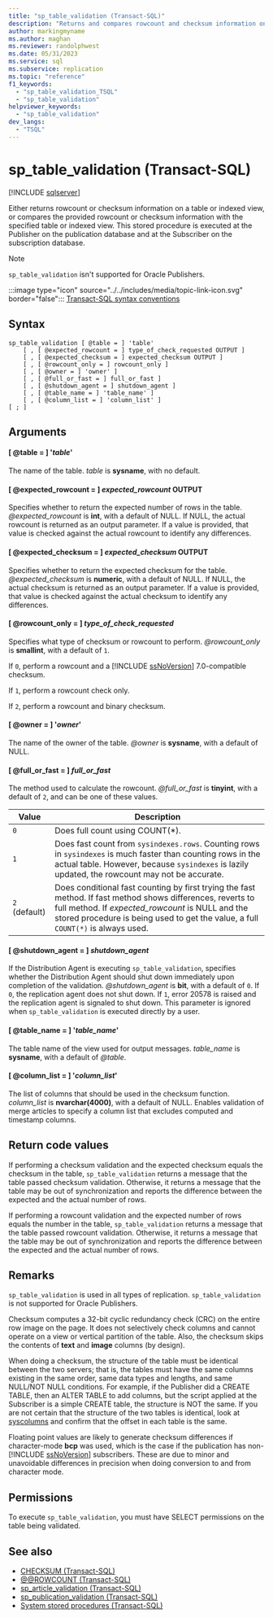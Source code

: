 ```yaml
---
title: "sp_table_validation (Transact-SQL)"
description: "Returns and compares rowcount and checksum information on a table or indexed view."
author: markingmyname
ms.author: maghan
ms.reviewer: randolphwest
ms.date: 05/31/2023
ms.service: sql
ms.subservice: replication
ms.topic: "reference"
f1_keywords:
  - "sp_table_validation_TSQL"
  - "sp_table_validation"
helpviewer_keywords:
  - "sp_table_validation"
dev_langs:
  - "TSQL"
---
```

# sp_table_validation (Transact-SQL)

[!INCLUDE [sqlserver](../../includes/applies-to-version/sqlserver.md)]

Either returns rowcount or checksum information on a table or indexed view, or compares the provided rowcount or checksum information with the specified table or indexed view. This stored procedure is executed at the Publisher on the publication database and at the Subscriber on the subscription database.

> [!NOTE]  
> `sp_table_validation` isn't supported for Oracle Publishers.

:::image type="icon" source="../../includes/media/topic-link-icon.svg" border="false"::: [Transact-SQL syntax conventions](../../t-sql/language-elements/transact-sql-syntax-conventions-transact-sql.md)

## Syntax

```syntaxsql
sp_table_validation [ @table = ] 'table'
    [ , [ @expected_rowcount = ] type_of_check_requested OUTPUT ]
    [ , [ @expected_checksum = ] expected_checksum OUTPUT ]
    [ , [ @rowcount_only = ] rowcount_only ]
    [ , [ @owner = ] 'owner' ]
    [ , [ @full_or_fast = ] full_or_fast ]
    [ , [ @shutdown_agent = ] shutdown_agent ]
    [ , [ @table_name = ] 'table_name' ]
    [ , [ @column_list = ] 'column_list' ]
[ ; ]
```

## Arguments

#### [ @table = ] '*table*'

The name of the table. *table* is **sysname**, with no default.

#### [ @expected_rowcount = ] *expected_rowcount* OUTPUT

Specifies whether to return the expected number of rows in the table. *@expected_rowcount* is **int**, with a default of NULL. If NULL, the actual rowcount is returned as an output parameter. If a value is provided, that value is checked against the actual rowcount to identify any differences.

#### [ @expected_checksum = ] *expected_checksum* OUTPUT

Specifies whether to return the expected checksum for the table. *@expected_checksum* is **numeric**, with a default of NULL. If NULL, the actual checksum is returned as an output parameter. If a value is provided, that value is checked against the actual checksum to identify any differences.

#### [ @rowcount_only = ] *type_of_check_requested*

Specifies what type of checksum or rowcount to perform. *@rowcount_only* is **smallint**, with a default of `1`.

If `0`, perform a rowcount and a [!INCLUDE [ssNoVersion](../../includes/ssnoversion-md.md)] 7.0-compatible checksum.

If `1`, perform a rowcount check only.

If `2`, perform a rowcount and binary checksum.

#### [ @owner = ] '*owner*'

The name of the owner of the table. *@owner* is **sysname**, with a default of NULL.

#### [ @full_or_fast = ] *full_or_fast*

The method used to calculate the rowcount. *@full_or_fast* is **tinyint**, with a default of `2`, and can be one of these values.

| Value | Description |
| --- | --- |
| `0` | Does full count using COUNT(*). |
| `1` | Does fast count from `sysindexes.rows`. Counting rows in `sysindexes` is much faster than counting rows in the actual table. However, because `sysindexes` is lazily updated, the rowcount may not be accurate. |
| `2` (default) | Does conditional fast counting by first trying the fast method. If fast method shows differences, reverts to full method. If *expected_rowcount* is NULL and the stored procedure is being used to get the value, a full `COUNT(*)` is always used. |

#### [ @shutdown_agent = ] *shutdown_agent*

If the Distribution Agent is executing `sp_table_validation`, specifies whether the Distribution Agent should shut down immediately upon completion of the validation. *@shutdown_agent* is **bit**, with a default of `0`. If `0`, the replication agent does not shut down. If `1`, error 20578 is raised and the replication agent is signaled to shut down. This parameter is ignored when `sp_table_validation` is executed directly by a user.

#### [ @table_name = ] '*table_name*'

The table name of the view used for output messages. *table_name* is **sysname**, with a default of *@table*.

#### [ @column_list = ] '*column_list*'

The list of columns that should be used in the checksum function. *column_list* is **nvarchar(4000)**, with a default of NULL. Enables validation of merge articles to specify a column list that excludes computed and timestamp columns.

## Return code values

If performing a checksum validation and the expected checksum equals the checksum in the table, `sp_table_validation` returns a message that the table passed checksum validation. Otherwise, it returns a message that the table may be out of synchronization and reports the difference between the expected and the actual number of rows.

If performing a rowcount validation and the expected number of rows equals the number in the table, `sp_table_validation` returns a message that the table passed rowcount validation. Otherwise, it returns a message that the table may be out of synchronization and reports the difference between the expected and the actual number of rows.

## Remarks

`sp_table_validation` is used in all types of replication. `sp_table_validation` is not supported for Oracle Publishers.

Checksum computes a 32-bit cyclic redundancy check (CRC) on the entire row image on the page. It does not selectively check columns and cannot operate on a view or vertical partition of the table. Also, the checksum skips the contents of **text** and **image** columns (by design).

When doing a checksum, the structure of the table must be identical between the two servers; that is, the tables must have the same columns existing in the same order, same data types and lengths, and same NULL/NOT NULL conditions. For example, if the Publisher did a CREATE TABLE, then an ALTER TABLE to add columns, but the script applied at the Subscriber is a simple CREATE table, the structure is NOT the same. If you are not certain that the structure of the two tables is identical, look at [syscolumns](../system-compatibility-views/sys-syscolumns-transact-sql.md) and confirm that the offset in each table is the same.

Floating point values are likely to generate checksum differences if character-mode **bcp** was used, which is the case if the publication has non- [!INCLUDE [ssNoVersion](../../includes/ssnoversion-md.md)] subscribers. These are due to minor and unavoidable differences in precision when doing conversion to and from character mode.

## Permissions

To execute `sp_table_validation`, you must have SELECT permissions on the table being validated.

## See also

- [CHECKSUM (Transact-SQL)](../../t-sql/functions/checksum-transact-sql.md)
- [@@ROWCOUNT (Transact-SQL)](../../t-sql/functions/rowcount-transact-sql.md)
- [sp_article_validation (Transact-SQL)](sp-article-validation-transact-sql.md)
- [sp_publication_validation (Transact-SQL)](sp-publication-validation-transact-sql.md)
- [System stored procedures (Transact-SQL)](system-stored-procedures-transact-sql.md)
